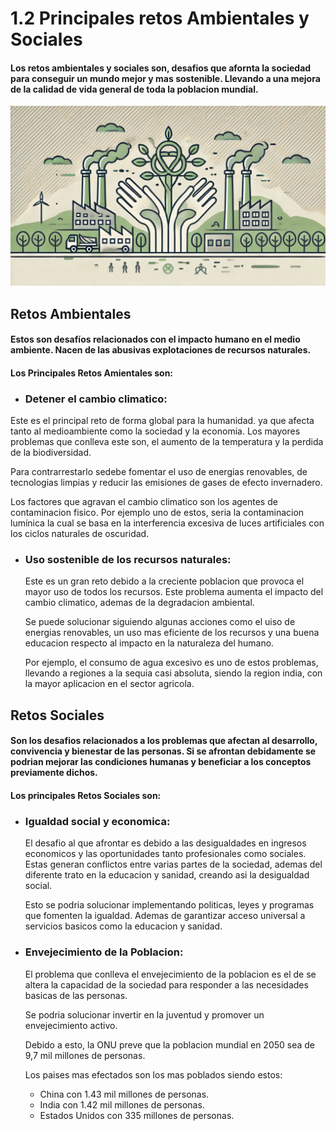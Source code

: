 # 1.2 Principales retos Ambientales y Sociales 

#### Los retos ambientales y sociales son, desafios que afornta la sociedad para conseguir un mundo mejor y mas sostenible. Llevando a una mejora de la calidad de vida general de toda la poblacion mundial.

![retosambientales](IMAGENES/retosambientales.jpg)

## Retos Ambientales

  #### Estos son desafíos relacionados con el impacto humano en el medio ambiente. Nacen de las abusivas explotaciones de recursos naturales. 
  #### **Los Principales Retos Amientales son:**

- ### Detener el cambio climatico:
  
 Este es el principal reto de forma global para la humanidad. ya que afecta tanto al medioambiente como la sociedad y la economia. Los mayores problemas que conlleva este son, el aumento de la temperatura y la perdida de la biodiversidad. 

 Para contrarrestarlo sedebe fomentar el uso de energias renovables, de tecnologias limpias y reducir las emisiones de gases de efecto invernadero.

 Los factores que agravan el cambio climatico son los agentes de contaminacion fisico. Por ejemplo uno de estos, seria la contaminacion lumínica la cual se basa en la interferencia excesiva de luces artificiales con los ciclos naturales de oscuridad.

- ### Uso sostenible de los recursos naturales:

   Este es un gran reto debido a la creciente poblacion que provoca el mayor uso de todos los recursos. Este problema aumenta el impacto del cambio climatico, ademas de la degradacion ambiental.

   Se puede solucionar siguiendo algunas acciones como el uiso de energias renovables, un uso mas eficiente de los recursos y una buena educacion respecto al impacto en la naturaleza del humano.

   Por ejemplo, el consumo de agua excesivo es uno de estos problemas, llevando a regiones a la sequia casi absoluta, siendo la region india, con la mayor aplicacion en el sector agricola.

## Retos Sociales

  #### Son los desafios relacionados a los problemas que afectan al desarrollo, convivencia y bienestar de las personas. Si se afrontan debidamente se podrian mejorar las condiciones humanas y beneficiar a los conceptos previamente dichos.

  #### **Los principales Retos Sociales son:**

  - ### Igualdad social y economica:
     El desafio al que afrontar es debido a las desigualdades en ingresos economicos y las oportunidades tanto profesionales como sociales. Estas generan conflictos entre varias partes de la sociedad, ademas del diferente trato en la educacion y sanidad, creando asi la desigualdad social.

    Esto se podria solucionar implementando politicas, leyes y programas que fomenten la igualdad. Ademas de garantizar acceso universal a servicios basicos como la educacion y sanidad.

 - ### Envejecimiento de la Poblacion:
    El problema que conlleva el envejecimiento de la poblacion es el de se altera la capacidad de la sociedad para responder a las necesidades basicas de las personas.

   Se podria solucionar invertir en la juventud y promover un envejecimiento activo.
   
   Debido a esto, la ONU preve que la poblacion mundial en 2050 sea de 9,7 mil millones de personas.

   Los paises mas efectados son los mas poblados siendo estos:
   - China con 1.43 mil millones de personas.
   - India con 1.42 mil millones de personas.
   - Estados Unidos con 335 millones de personas.
     